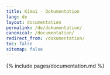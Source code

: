 ```yaml
---
title: Kimai - Dokumentation
lang: de
layout: documentation
permalink: /de/dokumentation/
canonical: /documentation/
redirect_from: /dokumentation/
toc: false
sitemap: false
---
```


{% include pages/documentation.md %}
